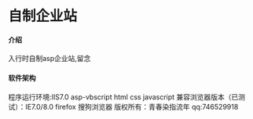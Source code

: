 # 自制企业站

#### 介绍
入行时自制asp企业站,留念

#### 软件架构
程序运行环境:IIS7.0 asp-vbscript html css javascript
兼容浏览器版本（已测试）：IE7.0/8.0  firefox 搜狗浏览器
版权所有：青春染指流年 qq:746529918
